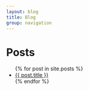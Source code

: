 ```yaml
---
layout: blog
title: Blog
group: navigation
---
```

<div id="blog-index">
  <h1>Posts</h1>
  <ul class="posts">
    {% for post in site.posts %}
      <li><a href="{{ post.url }}">{{ post.title }}</a></li>
    {% endfor %}
  </ul>
</div>